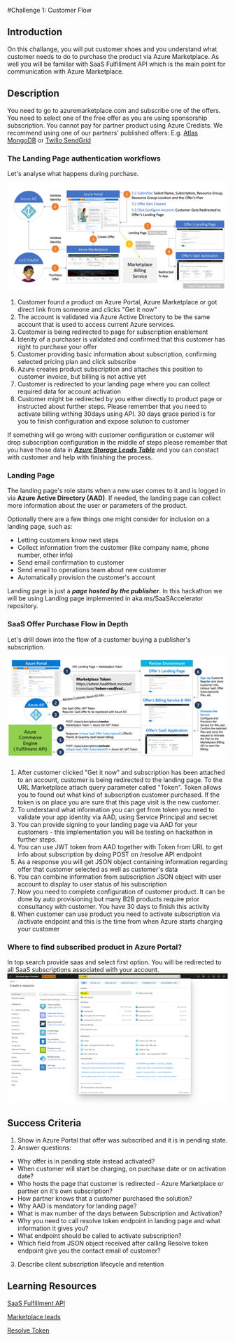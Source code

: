 #Challenge 1: Customer Flow

## Introduction
On this challange, you will put customer shoes and you understand what customer needs to do to purchase the product via Azure Marketplace. 
As well you will be familiar with SaaS Fulfillment API which is the main point for communication with Azure Marketplace.

## Description
You need to go to azuremarketplace.com and subscribe one of the offers. You need to select one of the free offer as you are using sponsorship subscription. You cannot pay for partner product using Azure Credists. 
We recommend using one of our partners' published offers:
E.g. [Atlas MongoDB](https://azuremarketplace.microsoft.com/en-us/marketplace/apps/mongodb.mdb_atlas_oct2020?tab=PlansAndPrice) or [Twillo SendGrid](https://azuremarketplace.microsoft.com/en-us/marketplace/apps/sendgrid.tsg-saas-offer?tab=Overview)

### The Landing Page authentication workflows
Let's analyse what happens during purchase.

![sell_thru_ms](images/sell_thru_ms.png)


1. Customer found a product on Azure Portal, Azure Marketplace or got direct link from someone and clicks "Get it now"
2. The account is validated via Azure Active Directory to be the same account that is used to access current Azure services.
3. Customer is being redirected to page for subscription enablement
4. Idenity of a purchaser is validated and confirmed that this customer has right to purchase your offer
5. Customer providing basic information about subscription, confirming selected pricing plan and click subscribe
6. Azure creates product subscription and attaches this position to customer invoice, but billing is not active yet
7. Customer is redirected to your landing page where you can collect required data for account activation
8. Customer might be redirected by you either directly to product page or instructed about further steps. Please remember that you need to activate billing withing 30days using API.  30 days grace period is for you to finish configuration and expose solution to customer

If something will go wrong with customer configuration or customer will drop subscription configuration in the middle of steps please remember that you have those data in [***Azure Storage Leads Table***](https://docs.microsoft.com/en-us/azure/marketplace/partner-center-portal/commercial-marketplace-lead-management-instructions-azure-table) and you can constact with customer and help with finishing the process.


### Landing Page

The landing page's role starts when a new user comes to it and is logged in via **Azure Active Directory (AAD)**. If needed, the landing page can collect more information about the user or parameters of the product.

Optionally there are a few things one might consider for inclusion on a landing page, such as:
- Letting customers know next steps 
- Collect information from the customer (like company name, phone number, other info)
- Send email confirmation to customer
- Send email to operations team about new customer
- Automatically provision the customer's account

Landing page is just a ***page hosted by the publisher***. In this hackathon we will be using Landing page implemented in aka.ms/SaaSAccelerator repository.


### SaaS Offer Purchase Flow in Depth

Let's drill down into the  flow of a customer buying a publisher's subscription.

![saas_service_provisioning](images/saas_service_provisioning.png)

1. After customer clicked "Get it now" and subscription has been attached to an account, customer is being redirected to the landing page. To the URL Marketplace attach query parameter called "Token". Token allows you to found out what kind of subscription customer purchased. If the token is on place you are sure that this page visit is the new customer.
2. To understand what information you can get from token you need to validate your app identity via AAD, using Service Principal and secret
3. You can provide signing to your landing page via AAD for your customers - this implementation you will be testing on hackathon in further steps.
4. You can use JWT token from AAD together with Token from URL to get info about subscription by doing POST on /resolve API endpoint
5. As a response you will get JSON object containing information regarding offer that customer selected as well as customer's data
6. You can combine information from subscription JSON object with user account to display to user status of his subscription
7. Now you need to complete configuration of customer product. It can be done by auto provisioning but many B2B products require prior consultancy with customer. You have 30 days to finish this activity
8. When customer can use product you need to activate subscription via /activate endpoint and this is the time from when Azure starts charging your customer



### Where to find subscribed product in Azure Portal?

In top search provide saas and select first option. You will be redirected to all SaaS subscriptions associated with your account.
![Saas Subscription List](images/saassubscriptionlist.PNG)

## Success Criteria
1. Show in Azure Portal that offer was subscribed and it is in pending state.
2. Answer questions:
- Why offer is in pending state instead activated?
- When customer will start be charging, on purchase date or on activation date?
- Who hosts the page that customer is redirected - Azure Marketplace or partner on it's own subscription?
- How partner knows that a customer purchased the solution?
- Why AAD is mandatory for landing page? 
- What is max number of the days between Subscription and Activation?
- Why you need to call resolve token endpoint in landing page and what information it gives you?
- What endpoint should be called to activate subscription? 
- Which field from JSON object received after calling Resolve token endpoint give you the contact email of customer?
3. Describe client subscription lifecycle and retention 

## Learning Resources
[SaaS Fulfillment API](https://docs.microsoft.com/en-us/azure/marketplace/partner-center-portal/pc-saas-fulfillment-apis)

[Marketplace leads](https://docs.microsoft.com/en-us/azure/marketplace/partner-center-portal/commercial-marketplace-lead-management-instructions-azure-table)

[Resolve Token](https://docs.microsoft.com/en-us/azure/marketplace/partner-center-portal/pc-saas-fulfillment-subscription-api#resolve-a-purchased-subscription)
